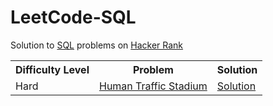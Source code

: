 # LeetCode-SQL
<html>
 <head>
   <meta name="google-site-verification" content="51-SvI8HZUI-LZeTLCLZ2elSKK68KLwNvjjvbIdbtf4" />
 </head>
 <body>
 
Solution to <a href="https://www.hackerrank.com/domains/sql?badge_type=sql">SQL</a> problems on <a href="https://www.hackerrank.com/domains/sql?badge_type=sql">Hacker Rank </a>

<table width="100%"> 
  <tr>
    <th>Difficulty Level</th>
    <th>Problem</th>    
    <th>Solution</th>
  </tr>  
  <tr>
    <td>Hard</td>
    <td><a href="https://leetcode.com/problems/human-traffic-of-stadium/">Human Traffic Stadium</a></td>
    <td><a href="https://github.com/amitverma80/LeetCode-SQL/blob/master/Human%20Traffic%20of%20Stadium.sql">Solution</a></td>
  </tr>
</table>  
<body> 
<html> 
